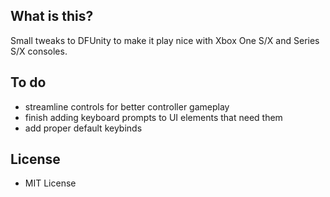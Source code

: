 ## What is this?
Small tweaks to DFUnity to make it play nice with Xbox One S/X and Series S/X consoles.

## To do
+ streamline controls for better controller gameplay
+ finish adding keyboard prompts to UI elements that need them
+ add proper default keybinds

## License
+ MIT License
